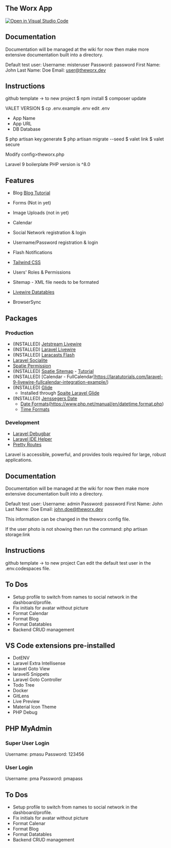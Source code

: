 ## The Worx App

[![Open in Visual Studio Code](https://open.vscode.dev/badges/open-in-vscode.svg)](https://open.vscode.dev/cynosure-networx/theworx)

## Documentation

Documentation will be managed at the wiki for now then make more extensive documentation built into a directory.

Default test user:
Username: misteruser
Password: password
First Name: John
Last Name: Doe
Email: user@theworx.dev


## Instructions

github template -> to new project
$ npm install
$ composer update


VALET VERSION
$ cp .env.example .env
edit .env
- App Name
- App URL
- DB Database

$ php artisan key:generate
$ php artisan migrate --seed
$ valet link <project name>
$ valet secure <project name>

Modify config>theworx.php

Laravel 9 boilerplate PHP version is ^8.0

## Features
- Blog [ Blog Tutorial](https://www.flowkl.com/tutorial/web-development/simple-blog-application-in-laravel-7/)
- Forms (Not in yet)
- Image Uploads (not in yet)

- Calendar
- Social Network registration & login
- Username/Password registration & login
- Flash Notifications
- [Tailwind CSS](https://tailwindcss.com/)
- Users' Roles & Permissions
- Sitemap - XML file needs to be formated
- [Livewire Datatables](https://laravel-livewire.com/screencasts/s7-intro)
- BrowserSync



## Packages
### Production
- (INSTALLED) [Jetstream Livewire](https://jetstream.laravel.com/2.x/stacks/livewire.html)
- (INSTALLED) [Laravel Livewire](https://laravel-livewire.com/)
- (INSTALLED) [Laracasts Flash](https://github.com/laracasts/flash)
- [Laravel Socialite](https://laravel.com/docs/9.x/socialite)
- [Spatie Permission](https://spatie.be/docs/laravel-permission/v5/introduction)
- (INSTALLED) [Spatie Sitemap](https://github.com/spatie/laravel-sitemap) - [Tutorial](https://onlinewebtutorblog.com/laravel-8-sitemap-generator-package-tutorial/)
- (INSTALLED) [Calendar - FullCalendar]https://laratutorials.com/laravel-9-livewire-fullcalendar-integration-example/)
- (INSTALLED) [Glide](https://glide.thephpleague.com/)
    - Installed through [Spaite Laravel Glide](https://github.com/spatie/laravel-glide)
- (INSTALLED)  [Jenssegers Date](https://github.com/jenssegers/date)
    - [Date Formats](https://www.php.net/manual/en/datetime.formats.date.php)(https://www.php.net/manual/en/datetime.format.php)
    -  [Time Formats](https://www.php.net/manual/en/datetime.formats.time.php)

### Development
- [Laravel Debugbar](https://github.com/barryvdh/laravel-debugbar)
- [Laravel IDE Helper](https://github.com/barryvdh/laravel-ide-helper)
- [Pretty Routes](https://github.com/garygreen/pretty-routes)

Laravel is accessible, powerful, and provides tools required for large, robust applications.

## Documentation

Documentation will be managed at the wiki for now then make more extensive documentation built into a directory.

Default test user:
Username: admin
Password: password
First Name: John
Last Name: Doe
Email: john.doe@theworx.dev

This information can be changed in the theworx config file.

If the user photo is not showing then run the command: php artisan storage:link

## Instructions

github template -> to new project
Can edit the default test user in the .env.codespaces file.

## To Dos

- Setup profile to switch from names to social network in the dashboard/profile.
- Fix initials for avatar without picture
- Format Calendar
- Format Blog
- Format Datatables
- Backend CRUD management

## VS Code extensions pre-installed
- DotENV
- Laravel Extra Intellisense
- laravel Goto View
- laravel5 Snippets
- Laravel Goto Controller
- Todo Tree
- Docker
- GitLens
- Live Preview
- Material Icon Theme
- PHP Debug


## PHP MyAdmin
### Super User Login
Username: pmasu
Password: 123456

### User Login
Username: pma
Password: pmapass


## To Dos

- Setup profile to switch from names to social network in the dashboard/profile.
- Fix initials for avatar without picture
- Format Calenar
- Format Blog
- Format Datatables
- Backend CRUD management
